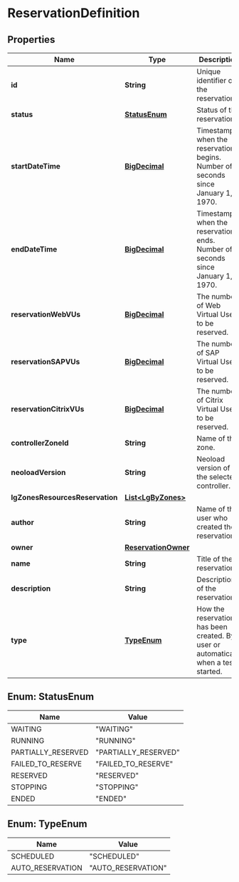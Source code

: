 # ReservationDefinition

## Properties
Name | Type | Description | Notes
------------ | ------------- | ------------- | -------------
**id** | **String** | Unique identifier of the reservation. |  [optional]
**status** | [**StatusEnum**](#StatusEnum) | Status of the reservation. |  [optional]
**startDateTime** | [**BigDecimal**](BigDecimal.md) | Timestamp when the reservation begins. Number of seconds since January 1, 1970. |  [optional]
**endDateTime** | [**BigDecimal**](BigDecimal.md) | Timestamp when the reservation ends. Number of seconds since January 1, 1970. |  [optional]
**reservationWebVUs** | [**BigDecimal**](BigDecimal.md) | The number of Web Virtual Users to be reserved. |  [optional]
**reservationSAPVUs** | [**BigDecimal**](BigDecimal.md) | The number of SAP Virtual Users to be reserved. |  [optional]
**reservationCitrixVUs** | [**BigDecimal**](BigDecimal.md) | The number of Citrix Virtual Users to be reserved. |  [optional]
**controllerZoneId** | **String** | Name of the zone. |  [optional]
**neoloadVersion** | **String** | Neoload version of the selected controller. |  [optional]
**lgZonesResourcesReservation** | [**List&lt;LgByZones&gt;**](LgByZones.md) |  |  [optional]
**author** | **String** | Name of the user who created the reservation. |  [optional]
**owner** | [**ReservationOwner**](ReservationOwner.md) |  |  [optional]
**name** | **String** | Title of the reservation. |  [optional]
**description** | **String** | Description of the reservation. |  [optional]
**type** | [**TypeEnum**](#TypeEnum) | How the reservation has been created. By a user or automatically when a test started. |  [optional]

<a name="StatusEnum"></a>
## Enum: StatusEnum
Name | Value
---- | -----
WAITING | &quot;WAITING&quot;
RUNNING | &quot;RUNNING&quot;
PARTIALLY_RESERVED | &quot;PARTIALLY_RESERVED&quot;
FAILED_TO_RESERVE | &quot;FAILED_TO_RESERVE&quot;
RESERVED | &quot;RESERVED&quot;
STOPPING | &quot;STOPPING&quot;
ENDED | &quot;ENDED&quot;

<a name="TypeEnum"></a>
## Enum: TypeEnum
Name | Value
---- | -----
SCHEDULED | &quot;SCHEDULED&quot;
AUTO_RESERVATION | &quot;AUTO_RESERVATION&quot;
